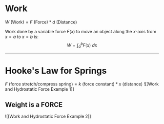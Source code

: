 # Work
$W~\text{(Work)}=F~\text{(Force)}*d~\text{(Distance)}$

Work done by a variable force $F(x)$ to move an object along the $x$-axis from $x=a$ to $x=b$ is: $$W=\int^b_a F(x)~dx$$

---
# Hooke's Law for Springs
$F~\text{(force stretch/compress spring)}=k~\text{(force constant)} * x~\text{(distance)}$
![[Work and Hydrostatic Force Example 1]]
## Weight is a FORCE
![[Work and Hydrostatic Force Example 2]]
